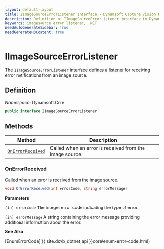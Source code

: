 ```yaml
---
layout: default-layout
title: IImageSourceErrorListener Interface - Dynamsoft Capture Vision Module .NET Edition API Reference
description: Definition of IImageSourceErrorListener interface in Dynamsoft Core Module .NET Edition.
keywords: imagesource error listener, .NET
needAutoGenerateSidebar: true
needGenerateH3Content: true
---
```


# IImageSourceErrorListener

The `IImageSourceErrorListener` interface defines a listener for receiving error notifications from an image source.

## Definition

*Namespace:* Dynamsoft.Core


```csharp
public interface IImageSourceErrorListener 
```

## Methods

| Method | Description |
| ------ | ----------- |
| [`OnErrorReceived`](#onerrorreceived) | Called when an error is received from the image source. |

### OnErrorReceived

Called when an error is received from the image source.

```csharp
void OnErrorReceived(int errorCode, string errorMessage)
```

**Parameters**

`[in] errorCode` The integer error code indicating the type of error.

`[in] errorMessage` A string containing the error message providing additional information about the error.

**See Also**

[EnumErrorCode]({{ site.dcvb_dotnet_api }}core/enum-error-code.html)
